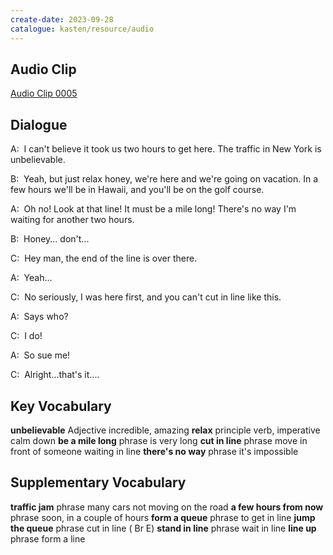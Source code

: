 ```yaml
---
create-date: 2023-09-28
catalogue: kasten/resource/audio
---
```


## Audio Clip
[Audio Clip 0005](https://archive.org/download/englishpod_all/englishpod_0005dg.mp3)

## Dialogue
A:  I can't believe it took us two hours  to get here.  The traffic in New York  is unbelievable.

B:  Yeah, but just relax honey, we're here and we're going on vacation.  In a few hours we'll be in Hawaii,  and you'll be on the golf course.

A:  Oh no!  Look at that line!  It must be a mile long!  There's no way I'm waiting for another two hours.

B:  Honey...  don't...

C:  Hey man, the end of the line is over there.

A:  Yeah...

C:  No seriously, I was here first, and you can't cut in line like this.

A:  Says who?

C:  I do!

A:  So sue me!

C:  Alright...that's it....

## Key Vocabulary
**unbelievable**     Adjective                    incredible, amazing
**relax**            principle verb, imperative   calm down
**be a mile long**   phrase                       is very long
**cut in line**      phrase                       move in front of someone waiting in line
**there's no way**   phrase                       it's impossible

## Supplementary Vocabulary
**traffic jam**            phrase   many cars not moving on the road
**a few hours from now**   phrase   soon, in a couple of hours
**form a queue**           phrase   to get in line
**jump the queue**         phrase   cut in line ( Br E)
**stand in line**          phrase   wait in line
**line up**                phrase   form a line
